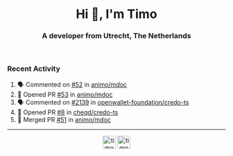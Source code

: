 <h1 align="center">Hi 👋, I'm Timo</h1>
<h3 align="center">A developer from Utrecht, The Netherlands</h3>
<br/>
<!-- https://github.com/rahuldkjain/github-profile-readme-generator --!>

<!--  <p align="left"><img src="https://github-readme-stats.vercel.app/api?username=timoglastra&show_icons=true&count_private=true&" alt="timoglastra" /></p> --!>

<!--
Github language stats
<p align="left"><img src="https://github-readme-stats.vercel.app/api/top-langs/?username=timoglastra&layout=compact" alt="timoglastra" /><p>
-->

<!-- Codestats language stats -->
<!-- <p align="left"><img src="https://codestats-readme.vercel.app/api/top-langs/?username=timoglastra&layout=compact&language_count=12" alt="timoglastra" /><p>    --!>
  
<h3>Recent Activity</h3>

<!--START_SECTION:activity-->
1. 🗣 Commented on [#52](https://github.com/animo/mdoc/pull/52#issuecomment-2624176415) in [animo/mdoc](https://github.com/animo/mdoc)
2. 💪 Opened PR [#53](https://github.com/animo/mdoc/pull/53) in [animo/mdoc](https://github.com/animo/mdoc)
3. 🗣 Commented on [#2139](https://github.com/openwallet-foundation/credo-ts/pull/2139#issuecomment-2624105727) in [openwallet-foundation/credo-ts](https://github.com/openwallet-foundation/credo-ts)
4. 💪 Opened PR [#8](https://github.com/cheqd/credo-ts/pull/8) in [cheqd/credo-ts](https://github.com/cheqd/credo-ts)
5. 🎉 Merged PR [#51](https://github.com/animo/mdoc/pull/51) in [animo/mdoc](https://github.com/animo/mdoc)
<!--END_SECTION:activity-->

---

<p align="center">
<a href="https://twitter.com/timoglastra" target="blank"><img align="center" src="https://cdn.jsdelivr.net/npm/simple-icons@3.0.1/icons/twitter.svg" alt="timoglastra" height="30" width="30" /></a>
<a href="https://linkedin.com/in/timoglastra" target="blank"><img align="center" src="https://cdn.jsdelivr.net/npm/simple-icons@3.0.1/icons/linkedin.svg" alt="timoglastra" height="30" width="30" /></a>
</p>



